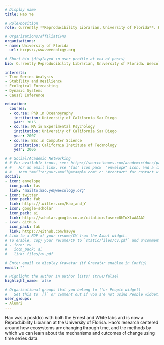 ```yaml
---
# Display name
title: Hao Ye

# Role/position
role: Currently **Reproducibility Librarian, University of Florida**. Weecology Postdoc

# Organizations/Affiliations
organizations:
- name: University of Florida
  url: https://www.weecology.org

# Short bio (displayed in user profile at end of posts)
bio: Currently Reproducibility Librarian, University of Florida. Weecology Postdoc

interests:
- Time Series Analysis
- Stability and Resilience
- Ecological Forecasting
- Dynamic Systems
- Causal Inference

education:
  courses:
  - course: PhD in Oceanography
    institution: University of California San Diego
    year: 2015
  - course: MA in Experimental Psychology
    institution: University of California San Diego
    year: 2007
  - course: BSc in Computer Science
    institution: California Institute of Technology
    year: 2006

# # Social/Academic Networking
# # For available icons, see: https://sourcethemes.com/academic/docs/page-builder/#icons
# #   For an email link, use "fas" icon pack, "envelope" icon, and a link in the
# #   form "mailto:your-email@example.com" or "#contact" for contact widget.
social:
- icon: envelope
  icon_pack: fas
  link: 'mailto:hao.ye@weecology.org'
- icon: twitter
  icon_pack: fab
  link: https://twitter.com/Hao_and_Y
- icon: google-scholar
  icon_pack: ai
  link: https://scholar.google.co.uk/citations?user=8hToXlwAAAAJ
- icon: github
  icon_pack: fab
  link: https://github.com/ha0ye
# Link to a PDF of your resume/CV from the About widget.
# To enable, copy your resume/CV to `static/files/cv.pdf` and uncomment the lines below.
# - icon: cv
#   icon_pack: ai
#   link: files/cv.pdf

# Enter email to display Gravatar (if Gravatar enabled in Config)
email: ""

# Highlight the author in author lists? (true/false)
highlight_name: false

# Organizational groups that you belong to (for People widget)
#   Set this to `[]` or comment out if you are not using People widget.
user_groups:
- Alumni
---
```


Hao was a postdoc with both the Ernest and White labs and is now a Reprodcibility Librarian at the University of Florida. Hao's research centered around how ecosystems are changing through time, and the methods by which we can learn about the mechanisms and outcomes of change using time series data.